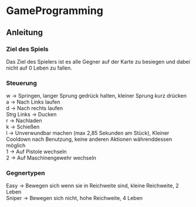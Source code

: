 # GameProgramming

## Anleitung

### Ziel des Spiels
Das Ziel des Spielers ist es alle Gegner auf der Karte zu besiegen und dabei nicht auf 0 Leben zu fallen.

### Steuerung
w -> Springen, langer Sprung gedrück halten, kleiner Sprung kurz drücken\
a -> Nach Links laufen\
d -> Nach rechts laufen\
Strg Links -> Ducken\
r -> Nachladen\
k -> Schießen\
l -> Unverwundbar machen (max 2,85 Sekunden am Stück), Kleiner Cooldown nach Benutzung, keine anderen Aktionen währenddessen möglich\
1 -> Auf Pistole wechseln\
2 -> Auf Maschinengewehr wechseln

### Gegnertypen
Easy -> Bewegen sich wenn sie in Reichweite sind, kleine Reichweite, 2 Leben\
Sniper -> Bewegen sich nicht, hohe Reichweite, 4 Leben
